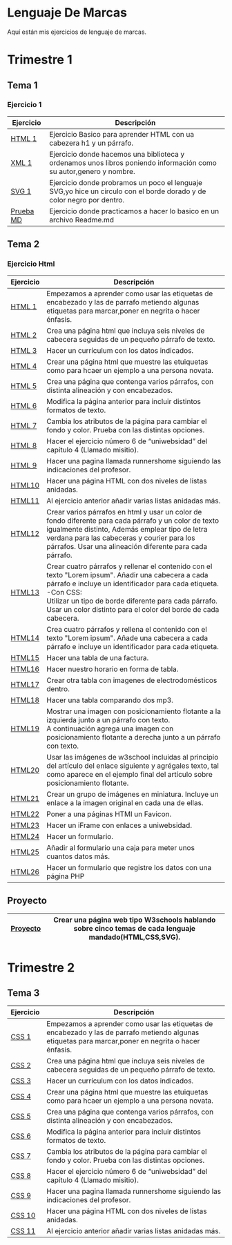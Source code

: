 # Lenguaje De Marcas
Aquí están mis ejercicios de lenguaje de marcas. 

# Trimestre 1

## Tema 1

### Ejercicio 1

**Ejercicio**|**Descripción**
---------|-----------
[HTML 1](/Trimestre-1/Tema-1/Ejercicio-1/html-1.html)|Ejercicio Basico para aprender HTML con ua cabezera h1 y un párrafo.
[XML 1](/Trimestre-1/Tema-1/Ejercicio-1/XML-1.xml)|Ejercicio donde hacemos una biblioteca y ordenamos unos libros poniendo información como su autor,genero y nombre.
[SVG 1](/Trimestre-1/Tema-1/Ejercicio-1/SVG-1.html)|Ejercicio donde probramos un poco el lenguaje SVG,yo hice un circulo con el borde dorado y de color negro por dentro.
[Prueba MD](https://github.com/AlvaroAMGX/Prueba/tree/main)|Ejercicio donde practicamos a hacer lo basico en un archivo Readme.md

## Tema 2

### Ejercicio Html

**Ejercicio**|**Descripción**
---------|------------
[HTML 1](/Trimestre-1/Tema_2/Ejercicio_Html/Html-2-1.html)|Empezamos a aprender como usar las etiquetas de encabezado y las de parrafo metiendo algunas etiquetas para marcar,poner en negrita o hacer énfasis.
[HTML 2](/Trimestre-1/Tema_2/Ejercicio_Html/Html-2-2.html)|Crea una página html que incluya seis niveles de cabecera seguidas de un pequeño párrafo de texto.
[HTML 3](/Trimestre-1/Tema_2/Ejercicio_Html/Html-2-3.html)|Hacer un currículum con los datos indicados.
[HTML 4](/Trimestre-1/Tema_2/Ejercicio_Html/Html-2-4.html)|Crear una página html que muestre las etuiquetas como para hcaer un ejemplo a una persona novata.
[HTML 5](/Trimestre-1/Tema_2/Ejercicio_Html/Html-2-5.html)|Crea una página que contenga varios párrafos, con distinta alineación y con encabezados.
[HTML 6](/Trimestre-1/Tema_2/Ejercicio_Html/Html-2-6.html)|Modifica la página anterior para incluir distintos formatos de texto.
[HTML 7](/Trimestre-1/Tema_2/Ejercicio_Html/Html-2-7.html)|Cambia los atributos de la página para cambiar el fondo y color. Prueba con las distintas opciones. 
[HTML 8](/Trimestre-1/Tema_2/Ejercicio_Html/Misitio/)|Hacer el ejercicio número 6 de “uniwebsidad” del capítulo 4 (Llamado misitio).
[HTML 9](/Trimestre-1/Tema_2/Ejercicio_Html/Ejercicio_9/)|Hacer una pagina llamada runnershome siguiendo las indicaciones del profesor.
[HTML10](/Trimestre-1/Tema_2/Ejercicio_Html/Html-2-10.html)|Hacer una página HTML con dos niveles de listas anidadas.
[HTML11](/Trimestre-1/Tema_2/Ejercicio_Html/Html-2-11.html)|Al ejercicio anterior añadir varias listas anidadas más.
[HTML12](/Trimestre-1/Tema_2/Ejercicio_Html/Html-2-12.html)|Crear varios párrafos en html y usar un color de fondo diferente para cada párrafo y un color de texto igualmente distinto, Además emplear tipo de letra verdana para las cabeceras y courier para los párrafos. Usar una alineación diferente para cada párrafo.
[HTML13](/Trimestre-1/Tema_2/Ejercicio_Html/Html-2-13.html)|Crear cuatro párrafos y rellenar el contenido con el texto "Lorem ipsum". Añadir una cabecera a cada párrafo e incluye un identificador para cada etiqueta.<br>-Con CSS:<br>Utilizar un tipo de borde diferente para cada párrafo.<br>Usar un color distinto para el color del borde de cada cabecera.
[HTML14](/Trimestre-1/Tema_2/Ejercicio_Html/Html-2-14.html)|Crea cuatro párrafos y rellena el contenido con el texto "Lorem ipsum". Añade una cabecera a cada párrafo e incluye un identificador para cada etiqueta.
[HTML15](/Trimestre-1/Tema_2/Ejercicio_Html/Html-2-15.html)|Hacer una tabla de una factura.
[HTML16](/Trimestre-1/Tema_2/Ejercicio_Html/Html-2-16.html)|Hacer nuestro horario en forma de tabla.
[HTML17](/Trimestre-1/Tema_2/Ejercicio_Html/Html-2-17.html)|Crear otra tabla con imagenes de electrodomésticos dentro.
[HTML18](/Trimestre-1/Tema_2/Ejercicio_Html/Html-2-18.html)|Hacer una tabla comparando dos mp3.
[HTML19](/Trimestre-1/Tema_2/Ejercicio_Html/Html-2-19.html)|Mostrar una imagen con posicionamiento flotante a la izquierda junto a un párrafo con texto.<br>A continuación agrega una imagen con posicionamiento flotante a derecha junto a un párrafo con texto.
[HTML20](/Trimestre-1/Tema_2/Ejercicio_Html/Html-2-20.html)|Usar las imágenes de w3school incluidas al principio del artículo del enlace siguiente y agrégales texto, tal como aparece en el ejemplo final del artículo sobre posicionamiento flotante.
[HTML21](/Trimestre-1/Tema_2/Ejercicio_Html/Html-2-21.html)|Crear un grupo de imágenes en miniatura. Incluye un enlace a la imagen original en cada una de ellas.
[HTML22](/Trimestre-1/Tema_2/Ejercicio_Html/Html-2-22/)|Poner a una páginas HTMl un Favicon.
[HTML23](/Trimestre-1/Tema_2/Ejercicio_Html/Html-2-23.html)|Hacer un iFrame con enlaces a uniwebsidad.
[HTML24](/Trimestre-1/Tema_2/Ejercicio_Html/Html-2-24.html)|Hacer un formulario.
[HTML25](/Trimestre-1/Tema_2/Ejercicio_Html/Html-2-25.html)|Añadir al formulario una caja para meter unos cuantos datos más.
[HTML26](/Trimestre-1/Tema_2/Ejercicio_Html/Ejercicio_26/)|Hacer un formulario que registre los datos con una página PHP

## Proyecto

[Proyecto](https://web-4-you.w3spaces.com/)|Crear una página web tipo W3schools hablando sobre cinco temas de cada lenguaje mandado(HTML,CSS,SVG).
-------------------------------------------|------------------------------------------------------------------------------------------------------

# Trimestre 2

## Tema 3

**Ejercicio**|**Descripción**
---------|------------
[CSS 1](/Trimestre_2/Ejercicio_Css/Css-2-1)|Empezamos a aprender como usar las etiquetas de encabezado y las de parrafo metiendo algunas etiquetas para marcar,poner en negrita o hacer énfasis.
[CSS 2](/Trimestre_2/Ejercicio_Css/Css-2-2)|Crea una página html que incluya seis niveles de cabecera seguidas de un pequeño párrafo de texto.
[CSS 3](/Trimestre_2/Ejercicio_Css/Css-2-3)|Hacer un currículum con los datos indicados.
[CSS 4](/Trimestre_2/Ejercicio_Css/Css-2-4)|Crear una página html que muestre las etuiquetas como para hcaer un ejemplo a una persona novata.
[CSS 5](/Trimestre_2/Ejercicio_Css/Css-2-5)|Crea una página que contenga varios párrafos, con distinta alineación y con encabezados.
[CSS 6](/Trimestre_2/Ejercicio_Css/Css-2-6)|Modifica la página anterior para incluir distintos formatos de texto.
[CSS 7](/Trimestre_2/Ejercicio_Css/Css-2-7)|Cambia los atributos de la página para cambiar el fondo y color. Prueba con las distintas opciones. 
[CSS 8](/Trimestre_2/Ejercicio_Css/Css-2-8)|Hacer el ejercicio número 6 de “uniwebsidad” del capítulo 4 (Llamado misitio).
[CSS 9](/Trimestre_2/Ejercicio_Css/Css-2-9)|Hacer una pagina llamada runnershome siguiendo las indicaciones del profesor.
[CSS 10](/Trimestre_2/Ejercicio_Css/Css-2-10)|Hacer una página HTML con dos niveles de listas anidadas.
[CSS 11](/Trimestre_2/Ejercicio_Css/Css-2-11)|Al ejercicio anterior añadir varias listas anidadas más.




